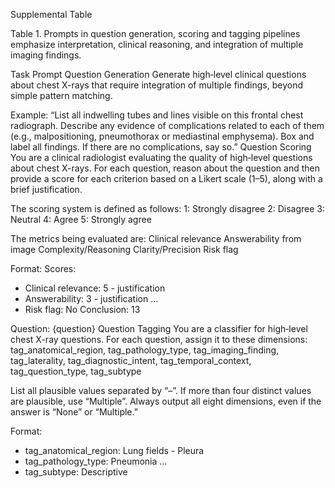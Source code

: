 Supplemental Table

Table 1. Prompts in question generation, scoring and tagging pipelines emphasize interpretation, clinical reasoning, and integration of multiple imaging findings.

Task	Prompt
Question Generation	Generate high‐level clinical questions about chest X-rays that require integration of multiple findings, beyond simple pattern matching.

Example: “List all indwelling tubes and lines visible on this frontal chest radiograph. Describe any evidence of complications related to each of them (e.g., malpositioning, pneumothorax or mediastinal emphysema). Box and label all findings. If there are no complications, say so.”
Question Scoring	You are a clinical radiologist evaluating the quality of high‐level questions about chest X-rays. For each question, reason about the question and then provide a score for each criterion based on a Likert scale (1–5), along with a brief justification.

The scoring system is defined as follows:
1: Strongly disagree
2: Disagree
3: Neutral
4: Agree
5: Strongly agree

The metrics being evaluated are:
Clinical relevance
Answerability from image
Complexity/Reasoning
Clarity/Precision
Risk flag

Format:
Scores:
- Clinical relevance: 5 - justification
- Answerability: 3 - justification
…
- Risk flag: No
Conclusion: 13

Question: {question}
Question Tagging	You are a classifier for high‐level chest X-ray questions. For each question, assign it to these dimensions:
tag_anatomical_region, tag_pathology_type, tag_imaging_finding, tag_laterality, tag_diagnostic_intent, tag_temporal_context, tag_question_type, tag_subtype

List all plausible values separated by “–”. If more than four distinct values are plausible, use “Multiple”. Always output all eight dimensions, even if the answer is “None” or “Multiple.”

Format:
- tag_anatomical_region: Lung fields - Pleura
- tag_pathology_type: Pneumonia
…
- tag_subtype: Descriptive
